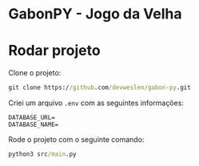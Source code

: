 # **GabonPY - Jogo da Velha**

# **Rodar projeto**

Clone o projeto:
```cmd
git clone https://github.com/devweslen/gabon-py.git
```

Criei um arquivo `.env` com as seguintes informações:
```env
DATABASE_URL=
DATABASE_NAME=
```

Rode o projeto com o seguinte comando:
```cmd
python3 src/main.py
```